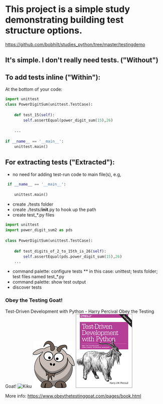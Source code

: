 # This project is a simple study demonstrating building test structure options. 
<https://github.com/bobhilt/studies_python/tree/master/testingdemo>
## It's simple.  I don't really need tests. ("Without")


## To add tests inline ("Within"):

At the bottom of your code: 

```python
import unittest
class PowerDigitSum(unittest.TestCase):

    def test_15(self):
        self.assertEqual(power_digit_sum(15),26)
    
    ...

if __name__ == '__main__':
    unittest.main()
```

## For extracting tests ("Extracted"):
* no need for adding test-run code to main file(s), e.g,
```python
 if __name__ == '__main__':

    unittest.main()
```

* create ./tests folder
* create ./tests/__init__.py to hook up the path
* create test_*.py files
```python
import unittest
import power_digit_sum2 as pds

class PowerDigitSum(unittest.TestCase):

    def test_digits_of_2_to_15th_is_26(self):
        self.assertEqual(pds.power_digit_sum(15),26)
    ...
```
* command palette: configure tests
** in this case: unittest; tests folder; test files named test_*.py
* command palette: show test output
* discover tests


### Obey the Testing Goat!

Test-Driven Development with Python - Harry Percival
Obey the Testing Goat!
![Kiku](images/Kiku.jpg)
![The Testing Goat](kid_goat.png) ![TDD with Python](cat.gif)

More info: <https://www.obeythetestinggoat.com/pages/book.html>
